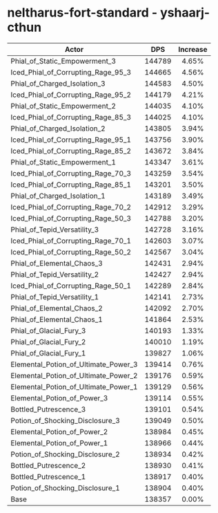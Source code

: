 # neltharus-fort-standard - yshaarj-cthun
| Actor | DPS | Increase |
|---|:---:|:---:|
|Phial_of_Static_Empowerment_3|144789|4.65%|
|Iced_Phial_of_Corrupting_Rage_95_3|144665|4.56%|
|Phial_of_Charged_Isolation_3|144583|4.50%|
|Iced_Phial_of_Corrupting_Rage_95_2|144179|4.21%|
|Phial_of_Static_Empowerment_2|144035|4.10%|
|Iced_Phial_of_Corrupting_Rage_85_3|144025|4.10%|
|Phial_of_Charged_Isolation_2|143805|3.94%|
|Iced_Phial_of_Corrupting_Rage_95_1|143756|3.90%|
|Iced_Phial_of_Corrupting_Rage_85_2|143672|3.84%|
|Phial_of_Static_Empowerment_1|143347|3.61%|
|Iced_Phial_of_Corrupting_Rage_70_3|143259|3.54%|
|Iced_Phial_of_Corrupting_Rage_85_1|143201|3.50%|
|Phial_of_Charged_Isolation_1|143189|3.49%|
|Iced_Phial_of_Corrupting_Rage_70_2|142912|3.29%|
|Iced_Phial_of_Corrupting_Rage_50_3|142788|3.20%|
|Phial_of_Tepid_Versatility_3|142728|3.16%|
|Iced_Phial_of_Corrupting_Rage_70_1|142603|3.07%|
|Iced_Phial_of_Corrupting_Rage_50_2|142567|3.04%|
|Phial_of_Elemental_Chaos_3|142431|2.94%|
|Phial_of_Tepid_Versatility_2|142427|2.94%|
|Iced_Phial_of_Corrupting_Rage_50_1|142289|2.84%|
|Phial_of_Tepid_Versatility_1|142141|2.73%|
|Phial_of_Elemental_Chaos_2|142092|2.70%|
|Phial_of_Elemental_Chaos_1|141864|2.53%|
|Phial_of_Glacial_Fury_3|140193|1.33%|
|Phial_of_Glacial_Fury_2|140010|1.19%|
|Phial_of_Glacial_Fury_1|139827|1.06%|
|Elemental_Potion_of_Ultimate_Power_3|139414|0.76%|
|Elemental_Potion_of_Ultimate_Power_2|139176|0.59%|
|Elemental_Potion_of_Ultimate_Power_1|139129|0.56%|
|Elemental_Potion_of_Power_3|139114|0.55%|
|Bottled_Putrescence_3|139101|0.54%|
|Potion_of_Shocking_Disclosure_3|139049|0.50%|
|Elemental_Potion_of_Power_2|138984|0.45%|
|Elemental_Potion_of_Power_1|138966|0.44%|
|Potion_of_Shocking_Disclosure_2|138934|0.42%|
|Bottled_Putrescence_2|138930|0.41%|
|Bottled_Putrescence_1|138917|0.40%|
|Potion_of_Shocking_Disclosure_1|138904|0.40%|
|Base|138357|0.00%|
